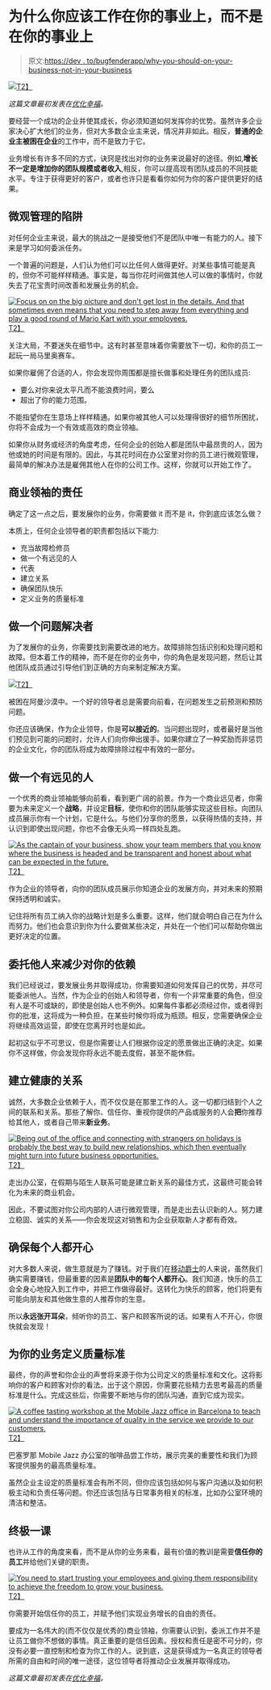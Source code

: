 # 为什么你应该工作在你的事业上，而不是在你的事业上

> 原文:[https://dev . to/bugfenderapp/why-you-should-on-your-business-not-in-your-business](https://dev.to/bugfenderapp/why-you-should-work-on-your-business-not-in-your-business)

[![](../Images/0e7f6a5e45fc833adfd243f368f058d0.png)T2】](https://res.cloudinary.com/practicaldev/image/fetch/s--ZcyS0f1---/c_limit%2Cf_auto%2Cfl_progressive%2Cq_auto%2Cw_880/https://bugfender.com/wp-content/uploads/2017/08/Jordi-houses-copy-e1464161382830.jpg)

*这篇文章最初发表在[优化幸福](https://optimizingforhappiness.com/work-on-your-business-not-in-your-business/)。*

要经营一个成功的企业并使其成长，你必须知道如何发挥你的优势。虽然许多企业家决心扩大他们的业务，但对大多数企业主来说，情况并非如此。相反，**普通的企业主被困在企业**的工作中，而不是致力于它。

业务增长有许多不同的方式，诀窍是找出对你的业务来说最好的途径。例如,**增长不一定是增加你的团队规模或者收入**,相反，你可以提高现有团队成员的不同技能水平。专注于获得更好的客户，或者也许只是看看你如何为你的客户提供更好的结果。

## 微观管理的陷阱

对任何企业主来说，最大的挑战之一是接受他们不是团队中唯一有能力的人。接下来是学习如何委派任务。

一个普遍的问题是，人们认为他们可以比任何人做得更好。对某些事情可能是真的，但你不可能样样精通。事实是，每当你花时间做其他人可以做的事情时，你就失去了花宝贵时间改善和发展业务的机会。

[![Focus on on the big picture and don't get lost in the details. And that sometimes even means that you need to step away from everything and play a good round of Mario Kart with your employees.](../Images/34223cba0059dfe07eaf252ffeac6db1.png)T2】](https://res.cloudinary.com/practicaldev/image/fetch/s--eKPTnyf5--/c_limit%2Cf_auto%2Cfl_progressive%2Cq_auto%2Cw_880/https://optimizingforhappiness.com/wp-content/uploads/2016/05/mario-kart-2.jpg)

关注大局，不要迷失在细节中。这有时甚至意味着你需要放下一切，和你的员工一起玩一局马里奥赛车。

如果你雇佣了合适的人，你会发现你周围都是擅长做事和处理任务的团队成员:

*   要么对你来说太平凡而不能浪费时间，要么
*   超出了你的能力范围。

不能指望你在生意场上样样精通。如果你被其他人可以处理得很好的细节所困扰，你将不会成为一个有效或高效的商业领袖。

如果你从财务或经济的角度考虑，任何企业的创始人都是团队中最昂贵的人，因为他或她的时间是有限的。因此，与其花时间在办公室里对你的员工进行微观管理，最简单的解决办法是雇佣其他人在你的公司工作。这样，你就可以开始工作了。

## 商业领袖的责任

确定了这一点之后，要发展你的业务，你需要做 it 而不是 it，你到底应该怎么做？

本质上，任何企业领导者的职责都包括以下能力:

*   充当故障检修员
*   做一个有远见的人
*   代表
*   建立关系
*   确保团队快乐
*   定义业务的质量标准

## 做一个问题解决者

为了发展你的业务，你需要找到需要改进的地方。故障排除包括识别和处理问题和故障。但本着工作的精神，而不是在你的业务中，你的角色是发现问题，然后让其他团队成员通过引导他们到正确的方向来制定解决方案。

[![](../Images/63ca4321f845913a5d3c74256b35cd49.png)T2】](https://res.cloudinary.com/practicaldev/image/fetch/s--6Ua3zM4f--/c_limit%2Cf_auto%2Cfl_progressive%2Cq_auto%2Cw_880/https://optimizingforhappiness.com/wp-content/uploads/2016/05/omani-desert-2-2-800x552.jpg)

被困在阿曼沙漠中。一个好的领导者总是需要向前看，在问题发生之前预测和预防问题。

你还应该确保，作为企业领导，你是**可以接近的**。当问题出现时，或者最好是当他们预见到可能的问题时，允许人们向你伸出援手。如果你建立了一种奖励而非惩罚的企业文化，你的团队将成为故障排除过程中有效的一部分。

## 做一个有远见的人

一个优秀的商业领袖能够向前看，看到更广阔的前景。作为一个商业远见者，你需要为未来定义一个**战略**，并设定**目标**，使你和你的团队能够实现这些目标。向团队成员展示你有一个计划，它是什么。与他们分享你的愿景，以获得热情的支持，并认识到即使出现问题，你也不会像无头鸡一样四处乱跑。

[![As the captain of your business, show your team members that you know where the business is headed and be transparent and honest about what can be expected in the future.](../Images/ccadda12003bfc39d3afcf67100d0bfe.png)T2】](https://res.cloudinary.com/practicaldev/image/fetch/s--8vh3MTpB--/c_limit%2Cf_auto%2Cfl_progressive%2Cq_auto%2Cw_880/https://optimizingforhappiness.com/wp-content/uploads/2016/05/Captain-Tom-800x450.jpg)

作为企业的领导者，向你的团队成员展示你知道企业的发展方向，并对未来的预期保持透明和诚实。

记住将所有员工纳入你的战略计划是多么重要。这样，他们就会明白自己在为什么而努力。他们也会意识到你为什么要做某些决定，并处在一个他们可以帮助你做出更好决定的位置。

## 委托他人来减少对你的依赖

我们已经说过，要发展业务并取得成功，你需要知道如何发挥自己的优势，并尽可能委派他人。当然，作为企业的创始人和领导者，你有一个非常重要的角色，但没有人是不可或缺的，即使是创始人也不例外。如果每件事都必须经过你，或者得到你的批准，这将成为一种负担，在某些时候你将成为瓶颈。相反，您需要确保企业将继续高效运营，即使在您离开时也是如此。

起初这似乎不可思议，但是你需要让人们根据你设定的愿景做出正确的决定。如果你不这样做，你会发现你将永远不能去度假，甚至不能休假。

## 建立健康的关系

诚然，大多数企业依赖于人，而不仅仅是在那里工作的人。这一切都归结到个人之间的联系和关系。那些了解你、信任你、重视你提供的产品或服务的人会**把**你推荐给其他人，或者自己带来**新业务**。

[![Being out of the office and connecting with strangers on holidays is probably the best way to build new relationships, which then eventually might turn into future business opportunities.](../Images/7e26d5ddf488fde2c3112346a65e4e0a.png)T2】](https://res.cloudinary.com/practicaldev/image/fetch/s--OTFJoA_---/c_limit%2Cf_auto%2Cfl_progressive%2Cq_auto%2Cw_880/https://optimizingforhappiness.com/wp-content/uploads/2016/05/Sailing-Boat-Sitting-on-the-sun-deck-800x600.jpg)

走出办公室，在假期与陌生人联系可能是建立新关系的最佳方式，这最终可能会转化为未来的商业机会。

因此，不要试图对你公司内部的人进行微观管理，而是走出去认识新的人。努力建立稳固、诚实的关系——你会发现这对销售和为企业获取新人才都有奇效。

## 确保每个人都开心

对大多数人来说，做生意就是为了赚钱。对于我们在[移动爵士](https://mobilejazz.com)的人来说，虽然我们确实需要赚钱，但最重要的因素是**团队中的每个人都开心**。我们知道，快乐的员工会全身心地投入到工作中，并把工作做得最好。这转化为快乐的顾客，他们将更有可能向朋友和其他做生意的人推荐你的生意。

所以**永远张开耳朵**，倾听你的员工、客户和顾客所说的话。如果有人不开心，你很快就会发现！

## 为你的业务定义质量标准

最终，你的声誉和你企业的声誉将来源于你为公司定义的质量标准和文化。这将影响你的客户和顾客对你的看法。出于这个原因，你需要花些精力去思考最高的质量标准是什么。完成这些后，你需要不断地与你的团队沟通，直到它成为现实。

[![A coffee tasting workshop at the Mobile Jazz office in Barcelona to teach and understand the importance of quality in the service we provide to our customers.](../Images/0da6b52a34ad70990d903d58d99215a2.png)T2】](https://res.cloudinary.com/practicaldev/image/fetch/s--9HZelLzo--/c_limit%2Cf_auto%2Cfl_progressive%2Cq_auto%2Cw_880/https://optimizingforhappiness.com/wp-content/uploads/2016/05/Coffee-Workshop-800x600.jpg)

巴塞罗那 Mobile Jazz 办公室的咖啡品尝工作坊，展示完美的重要性和我们为顾客提供服务的最高质量标准。

虽然企业主设定的质量标准会有所不同，但你应该包括如何与客户沟通以及如何积极主动和负责任等问题。你还应该包括与日常事务相关的标准，比如办公室环境的清洁和整洁。

## 终极一课

也许从工作的角度来看，而不是从你的业务来看，最有价值的教训是需要**信任你的员工**并给他们关键的职责。

[![You need to start trusting your employees and giving them responsibility to achieve the freedom to grow your business.](../Images/295d3a9fd4ea8b428e60947f3eb70d9e.png)T2】](https://res.cloudinary.com/practicaldev/image/fetch/s--LJXVw1-x--/c_limit%2Cf_auto%2Cfl_progressive%2Cq_auto%2Cw_880/https://optimizingforhappiness.com/wp-content/uploads/2016/05/trust-800x600.jpg)

你需要开始信任你的员工，并赋予他们实现业务增长的自由的责任。

要成为一名伟大的(而不仅仅是优秀的)商业领袖，你需要认识到，委派工作并不是让员工做你不想做的事情。真正重要的是信任因素。授权和责任是密不可分的，你没有必要一直控制和检查为你工作的人。说到底，这是获得成为一名真正的领导者所需的自由和时间的唯一途径，这位领导者将推动企业发展并取得成功。

*这篇文章最初发表在[优化幸福](https://optimizingforhappiness.com/work-on-your-business-not-in-your-business/)。*